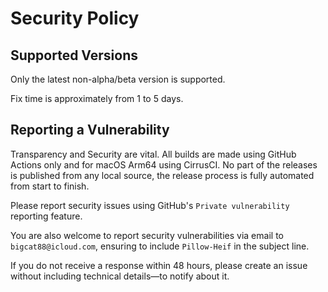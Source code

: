 # Security Policy

## Supported Versions

Only the latest non-alpha/beta version is supported.

Fix time is approximately from 1 to 5 days.

## Reporting a Vulnerability

Transparency and Security are vital.
All builds are made using GitHub Actions only and for macOS Arm64 using CirrusCI.
No part of the releases is published from any local source, the release process is fully automated from start to finish.

Please report security issues using GitHub's `Private vulnerability` reporting feature.

You are also welcome to report security vulnerabilities via email to `bigcat88@icloud.com`, ensuring to include `Pillow-Heif` in the subject line.

If you do not receive a response within 48 hours, please create an issue without including technical details—to notify about it.
